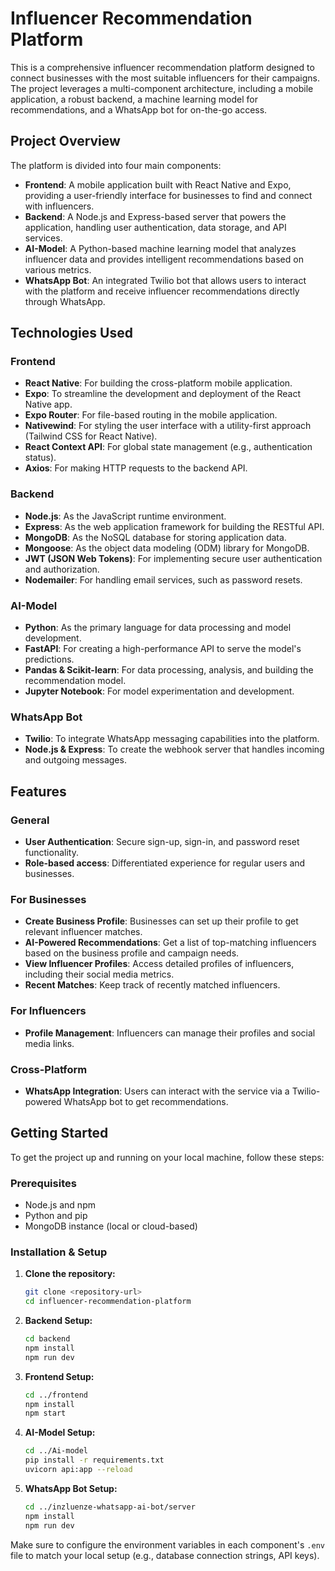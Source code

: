 # Influencer Recommendation Platform

This is a comprehensive influencer recommendation platform designed to connect businesses with the most suitable influencers for their campaigns. The project leverages a multi-component architecture, including a mobile application, a robust backend, a machine learning model for recommendations, and a WhatsApp bot for on-the-go access.

## Project Overview

The platform is divided into four main components:

-   **Frontend**: A mobile application built with React Native and Expo, providing a user-friendly interface for businesses to find and connect with influencers.
-   **Backend**: A Node.js and Express-based server that powers the application, handling user authentication, data storage, and API services.
-   **AI-Model**: A Python-based machine learning model that analyzes influencer data and provides intelligent recommendations based on various metrics.
-   **WhatsApp Bot**: An integrated Twilio bot that allows users to interact with the platform and receive influencer recommendations directly through WhatsApp.

## Technologies Used

### Frontend

-   **React Native**: For building the cross-platform mobile application.
-   **Expo**: To streamline the development and deployment of the React Native app.
-   **Expo Router**: For file-based routing in the mobile application.
-   **Nativewind**: For styling the user interface with a utility-first approach (Tailwind CSS for React Native).
-   **React Context API**: For global state management (e.g., authentication status).
-   **Axios**: For making HTTP requests to the backend API.

### Backend

-   **Node.js**: As the JavaScript runtime environment.
-   **Express**: As the web application framework for building the RESTful API.
-   **MongoDB**: As the NoSQL database for storing application data.
-   **Mongoose**: As the object data modeling (ODM) library for MongoDB.
-   **JWT (JSON Web Tokens)**: For implementing secure user authentication and authorization.
-   **Nodemailer**: For handling email services, such as password resets.

### AI-Model

-   **Python**: As the primary language for data processing and model development.
-   **FastAPI**: For creating a high-performance API to serve the model's predictions.
-   **Pandas & Scikit-learn**: For data processing, analysis, and building the recommendation model.
-   **Jupyter Notebook**: For model experimentation and development.

### WhatsApp Bot

-   **Twilio**: To integrate WhatsApp messaging capabilities into the platform.
-   **Node.js & Express**: To create the webhook server that handles incoming and outgoing messages.

## Features

### General
- **User Authentication**: Secure sign-up, sign-in, and password reset functionality.
- **Role-based access**: Differentiated experience for regular users and businesses.

### For Businesses
- **Create Business Profile**: Businesses can set up their profile to get relevant influencer matches.
- **AI-Powered Recommendations**: Get a list of top-matching influencers based on the business profile and campaign needs.
- **View Influencer Profiles**: Access detailed profiles of influencers, including their social media metrics.
- **Recent Matches**: Keep track of recently matched influencers.

### For Influencers
- **Profile Management**: Influencers can manage their profiles and social media links.

### Cross-Platform
- **WhatsApp Integration**: Users can interact with the service via a Twilio-powered WhatsApp bot to get recommendations.

## Getting Started

To get the project up and running on your local machine, follow these steps:

### Prerequisites

-   Node.js and npm
-   Python and pip
-   MongoDB instance (local or cloud-based)

### Installation & Setup

1.  **Clone the repository:**
    ```sh
    git clone <repository-url>
    cd influencer-recommendation-platform
    ```

2.  **Backend Setup:**
    ```sh
    cd backend
    npm install
    npm run dev
    ```

3.  **Frontend Setup:**
    ```sh
    cd ../frontend
    npm install
    npm start
    ```

4.  **AI-Model Setup:**
    ```sh
    cd ../Ai-model
    pip install -r requirements.txt
    uvicorn api:app --reload
    ```

5.  **WhatsApp Bot Setup:**
    ```sh
    cd ../inzluenze-whatsapp-ai-bot/server
    npm install
    npm run dev
    ```

Make sure to configure the environment variables in each component's `.env` file to match your local setup (e.g., database connection strings, API keys).
